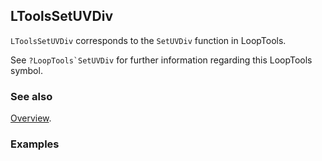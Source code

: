 ## LToolsSetUVDiv

`LToolsSetUVDiv` corresponds to the `SetUVDiv` function in LoopTools.

See ``?LoopTools`SetUVDiv`` for further information regarding this LoopTools symbol.

### See also

[Overview](Extra/FeynHelpers.md).

### Examples
